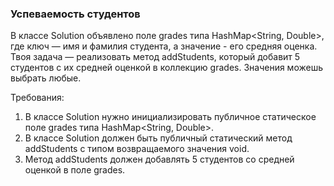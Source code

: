 
### Успеваемость студентов

В классе Solution объявлено поле grades типа HashMap&lt;String, Double&gt;, где ключ &mdash; имя и фамилия студента,
а значение - его средняя оценка. Твоя задача &mdash; реализовать метод addStudents, который добавит 5 студентов с их средней оценкой
в коллекцию grades. Значения можешь выбрать любые.


Требования:
1.	В классе Solution нужно инициализировать публичное статическое поле grades типа HashMap&lt;String, Double&gt;.
2.	В классе Solution должен быть публичный статический метод addStudents с типом возвращаемого значения void.
3.	Метод addStudents должен добавлять 5 студентов со средней оценкой в поле grades.


